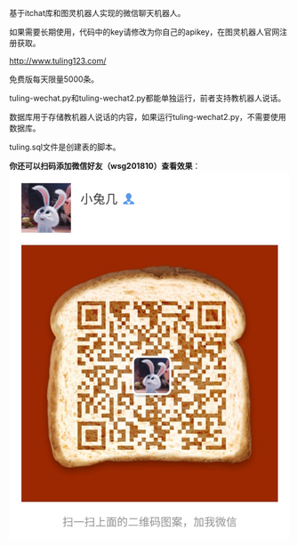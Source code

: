 基于itchat库和图灵机器人实现的微信聊天机器人。

如果需要长期使用，代码中的key请修改为你自己的apikey，在图灵机器人官网注册获取。

http://www.tuling123.com/

免费版每天限量5000条。

tuling-wechat.py和tuling-wechat2.py都能单独运行，前者支持教机器人说话。

数据库用于存储教机器人说话的内容，如果运行tuling-wechat2.py，不需要使用数据库。

tuling.sql文件是创建表的脚本。


**你还可以扫码添加微信好友（wsg201810）查看效果**：
![wechat.jpg](wechat.jpg)